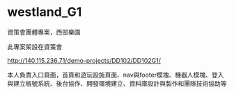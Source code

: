 # westland_G1

資策會團體專案，西部樂園

此專案架設在資策會

http://140.115.236.71/demo-projects/DD102/DD102G1/

本人負責入口頁面，首頁和遊玩設施頁面、nav與footer模塊、機器人模塊、登入與建立帳號系統、後台協作、開發環境建立、資料庫設計與製作和團隊技術協助等
